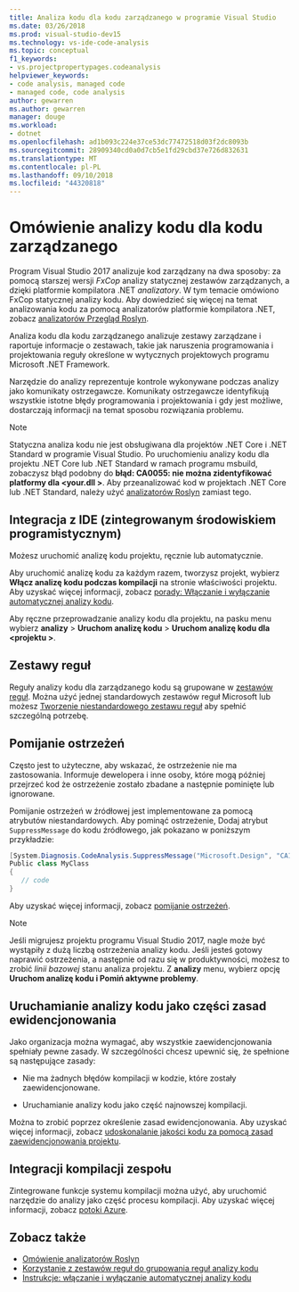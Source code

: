 ```yaml
---
title: Analiza kodu dla kodu zarządzanego w programie Visual Studio
ms.date: 03/26/2018
ms.prod: visual-studio-dev15
ms.technology: vs-ide-code-analysis
ms.topic: conceptual
f1_keywords:
- vs.projectpropertypages.codeanalysis
helpviewer_keywords:
- code analysis, managed code
- managed code, code analysis
author: gewarren
ms.author: gewarren
manager: douge
ms.workload:
- dotnet
ms.openlocfilehash: ad1b093c224e37ce53dc77472518d03f2dc8093b
ms.sourcegitcommit: 28909340cd0a0d7cb5e1fd29cbd37e726d832631
ms.translationtype: MT
ms.contentlocale: pl-PL
ms.lasthandoff: 09/10/2018
ms.locfileid: "44320818"
---
```

# <a name="overview-of-code-analysis-for-managed-code"></a>Omówienie analizy kodu dla kodu zarządzanego

Program Visual Studio 2017 analizuje kod zarządzany na dwa sposoby: za pomocą starszej wersji *FxCop* analizy statycznej zestawów zarządzanych, a dzięki platformie kompilatora .NET *analizatory*. W tym temacie omówiono FxCop statycznej analizy kodu. Aby dowiedzieć się więcej na temat analizowania kodu za pomocą analizatorów platformie kompilatora .NET, zobacz [analizatorów Przegląd Roslyn](../code-quality/roslyn-analyzers-overview.md).

Analiza kodu dla kodu zarządzanego analizuje zestawy zarządzane i raportuje informacje o zestawach, takie jak naruszenia programowania i projektowania reguły określone w wytycznych projektowych programu Microsoft .NET Framework.

Narzędzie do analizy reprezentuje kontrole wykonywane podczas analizy jako komunikaty ostrzegawcze. Komunikaty ostrzegawcze identyfikują wszystkie istotne błędy programowania i projektowania i gdy jest możliwe, dostarczają informacji na temat sposobu rozwiązania problemu.

> [!NOTE]
> Statyczna analiza kodu nie jest obsługiwana dla projektów .NET Core i .NET Standard w programie Visual Studio. Po uruchomieniu analizy kodu dla projektu .NET Core lub .NET Standard w ramach programu msbuild, zobaczysz błąd podobny do **błąd: CA0055: nie można zidentyfikować platformy dla \<your.dll >**. Aby przeanalizować kod w projektach .NET Core lub .NET Standard, należy użyć [analizatorów Roslyn](../code-quality/roslyn-analyzers-overview.md) zamiast tego.

## <a name="ide-integrated-development-environment-integration"></a>Integracja z IDE (zintegrowanym środowiskiem programistycznym)

Możesz uruchomić analizę kodu projektu, ręcznie lub automatycznie.

Aby uruchomić analizę kodu za każdym razem, tworzysz projekt, wybierz **Włącz analizę kodu podczas kompilacji** na stronie właściwości projektu. Aby uzyskać więcej informacji, zobacz [porady: Włączanie i wyłączanie automatycznej analizy kodu](../code-quality/how-to-enable-and-disable-automatic-code-analysis-for-managed-code.md).

Aby ręczne przeprowadzanie analizy kodu dla projektu, na pasku menu wybierz **analizy** > **Uruchom analizę kodu** > **Uruchom analizę kodu dla \<projektu >**.

## <a name="rule-sets"></a>Zestawy reguł

Reguły analizy kodu dla zarządzanego kodu są grupowane w [zestawów reguł](../code-quality/using-rule-sets-to-group-code-analysis-rules.md). Można użyć jednej standardowych zestawów reguł Microsoft lub możesz [Tworzenie niestandardowego zestawu reguł](../code-quality/how-to-create-a-custom-rule-set.md) aby spełnić szczególną potrzebę.

## <a name="suppress-warnings"></a>Pomijanie ostrzeżeń

Często jest to użyteczne, aby wskazać, że ostrzeżenie nie ma zastosowania. Informuje dewelopera i inne osoby, które mogą później przejrzeć kod że ostrzeżenie zostało zbadane a następnie pominięte lub ignorowane.

Pomijanie ostrzeżeń w źródłowej jest implementowane za pomocą atrybutów niestandardowych. Aby pominąć ostrzeżenie, Dodaj atrybut `SuppressMessage` do kodu źródłowego, jak pokazano w poniższym przykładzie:

```csharp
[System.Diagnosis.CodeAnalysis.SuppressMessage("Microsoft.Design", "CA1039:ListsAreStrongTyped")]
Public class MyClass
{
   // code
}
```

Aby uzyskać więcej informacji, zobacz [pomijanie ostrzeżeń](../code-quality/in-source-suppression-overview.md).

> [!NOTE]
> Jeśli migrujesz projektu programu Visual Studio 2017, nagle może być wystąpiły z dużą liczbą ostrzeżenia analizy kodu. Jeśli jesteś gotowy naprawić ostrzeżenia, a następnie od razu się w produktywności, możesz to zrobić *linii bazowej* stanu analiza projektu. Z **analizy** menu, wybierz opcję **Uruchom analizę kodu i Pomiń aktywne problemy**.

## <a name="run-code-analysis-as-part-of-check-in-policy"></a>Uruchamianie analizy kodu jako części zasad ewidencjonowania

Jako organizacja można wymagać, aby wszystkie zaewidencjonowania spełniały pewne zasady. W szczególności chcesz upewnić się, że spełnione są następujące zasady:

- Nie ma żadnych błędów kompilacji w kodzie, które zostały zaewidencjonowane.

- Uruchamianie analizy kodu jako część najnowszej kompilacji.

Można to zrobić poprzez określenie zasad ewidencjonowania. Aby uzyskać więcej informacji, zobacz [udoskonalanie jakości kodu za pomocą zasad zaewidencjonowania projektu](../code-quality/enhancing-code-quality-with-team-project-check-in-policies.md).

## <a name="team-build-integration"></a>Integracji kompilacji zespołu

Zintegrowane funkcje systemu kompilacji można użyć, aby uruchomić narzędzie do analizy jako część procesu kompilacji. Aby uzyskać więcej informacji, zobacz [potoki Azure](/azure/devops/pipelines/index?view=vsts).

## <a name="see-also"></a>Zobacz także

- [Omówienie analizatorów Roslyn](../code-quality/roslyn-analyzers-overview.md)
- [Korzystanie z zestawów reguł do grupowania reguł analizy kodu](../code-quality/using-rule-sets-to-group-code-analysis-rules.md)
- [Instrukcje: włączanie i wyłączanie automatycznej analizy kodu](../code-quality/how-to-enable-and-disable-automatic-code-analysis-for-managed-code.md)
